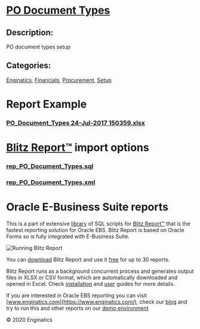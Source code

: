# [PO Document Types](https://www.enginatics.com/reports/po-document-types)
## Description: 
PO document types setup
## Categories: 
[Enginatics](https://www.enginatics.com/library/?pg=1&category[]=Enginatics), [Financials](https://www.enginatics.com/library/?pg=1&category[]=Financials), [Procurement](https://www.enginatics.com/library/?pg=1&category[]=Procurement), [Setup](https://www.enginatics.com/library/?pg=1&category[]=Setup)
# Report Example
### [PO_Document_Types 24-Jul-2017 150359.xlsx](https://www.enginatics.com/example/po-document-types)
# [Blitz Report™](https://www.enginatics.com/blitz-report) import options
### [rep_PO_Document_Types.sql](https://www.enginatics.com/export/po-document-types)
### [rep_PO_Document_Types.xml](https://www.enginatics.com/xml/po-document-types)
# Oracle E-Business Suite reports

This is a part of extensive [library](https://www.enginatics.com/library/) of SQL scripts for [Blitz Report™](https://www.enginatics.com/blitz-report/) that is the fastest reporting solution for Oracle EBS. Blitz Report is based on Oracle Forms so is fully integrated with E-Business Suite. 

![Running Blitz Report](https://www.enginatics.com/wp-content/uploads/2018/01/Running-blitz-report.png) 

You can [download](https://www.enginatics.com/download/) Blitz Report and use it [free](https://www.enginatics.com/pricing/) for up to 30 reports. 

Blitz Report runs as a background concurrent process and generates output files in XLSX or CSV format, which are automatically downloaded and opened in Excel. Check [installation](https://www.enginatics.com/installation-guide/) and [user](https://www.enginatics.com/user-guide/) guides for more details.

If you are interested in Oracle EBS reporting you can visit [www.enginatics.com](https://www.enginatics.com/), check our [blog](https://www.enginatics.com/blog) and try to run this and other reports on our [demo environment](http://demo.enginatics.com/)

© 2020 Enginatics